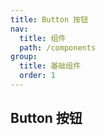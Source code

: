 ```yaml
---
title: Button 按钮
nav:
  title: 组件
  path: /components
group:
  title: 基础组件
  order: 1
---
```


## Button 按钮

<code src="./demos/base.tsx" ></code>

<code src="./demos/disabled.tsx"></code>

<code src="./demos/loading.tsx"></code>

<API></API>
